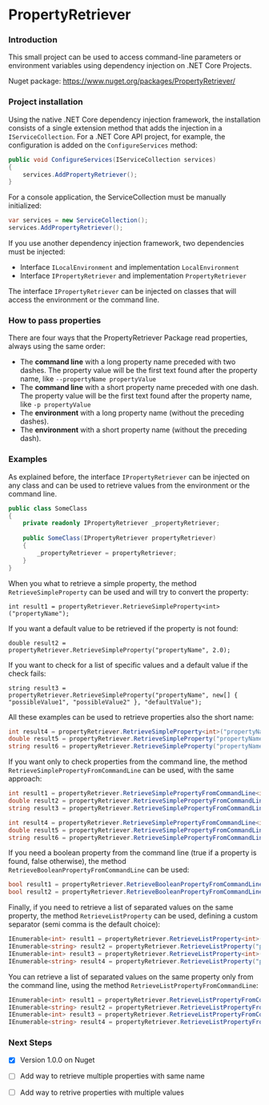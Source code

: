 # PropertyRetriever

### Introduction

This small project can be used to access command-line parameters or environment variables using dependency injection on .NET Core Projects.

Nuget package: https://www.nuget.org/packages/PropertyRetriever/

### Project installation

Using the native .NET Core dependency injection framework, the installation consists of a single extension method that adds the injection in a `IServiceCollection`. For a .NET Core API project, for example, the configuration is added on the `ConfigureServices` method:

```csharp
public void ConfigureServices(IServiceCollection services)
{
	services.AddPropertyRetriever();
}
```

For a console application, the ServiceCollection must be manually initialized:

```csharp
var services = new ServiceCollection();
services.AddPropertyRetriever();
```

If you use another dependency injection framework, two dependencies must be injected:

- Interface `ILocalEnvironment` and implementation `LocalEnvironment`
- Interface `IPropertyRetriever` and implementation `PropertyRetriever`

The interface `IPropertyRetriever` can be injected on classes that will access the environment or the command line.

### How to pass properties

There are four ways that the PropertyRetriever Package read properties, always using the same order:

- The **command line** with a long property name preceded with two dashes. The property value will be the first text found after the property name, like `--propertyName propertyValue`
- The **command line** with a short property name preceded with one dash. The property value will be the first text found after the property name, like `-p propertyValue`
- The **environment** with a long property name (without the preceding dashes).
- The **environment** with a short property name (without the preceding dash).

### Examples

As explained before, the interface `IPropertyRetriever` can be injected on any class and can be used to retrieve values from the environment or the command line.

```csharp
public class SomeClass
{
	private readonly IPropertyRetriever _propertyRetriever;
	
	public SomeClass(IPropertyRetriever propertyRetriever)
	{
		_propertyRetriever = propertyRetriever;
	}
}
```

When you what to retrieve a simple property, the method `RetrieveSimpleProperty` can be used and will try to convert the property:

```
int result1 = propertyRetriever.RetrieveSimpleProperty<int>("propertyName");
```

If you want a default value to be retrieved if the property is not found:

```
double result2 = propertyRetriever.RetrieveSimpleProperty("propertyName", 2.0);
```

If you want to check for a list of specific values and a default value if the check fails:

```
string result3 = propertyRetriever.RetrieveSimpleProperty("propertyName", new[] { "possibleValue1", "possibleValue2" }, "defaultValue");
```

All these examples can be used to retrieve properties also the short name:

```csharp
int result4 = propertyRetriever.RetrieveSimpleProperty<int>("propertyName", "pn");
double result5 = propertyRetriever.RetrieveSimpleProperty("propertyName", "pn", 2.0);
string result6 = propertyRetriever.RetrieveSimpleProperty("propertyName", "pn" new[] { "possibleValue1", "possibleValue2" }, "defaultValue");
```

If you want only to check properties from the command line, the method `RetrieveSimplePropertyFromCommandLine` can be used, with the same approach:

```csharp
int result1 = propertyRetriever.RetrieveSimplePropertyFromCommandLine<int>("propertyName");
double result2 = propertyRetriever.RetrieveSimplePropertyFromCommandLine("propertyName", 2.0);
string result3 = propertyRetriever.RetrieveSimplePropertyFromCommandLine("propertyName", new[] { "possibleValue1", "possibleValue2" }, "defaultValue");

int result4 = propertyRetriever.RetrieveSimplePropertyFromCommandLine<int>("propertyName", "pn");
double result5 = propertyRetriever.RetrieveSimplePropertyFromCommandLine("propertyName", "pn", 2.0);
string result6 = propertyRetriever.RetrieveSimplePropertyFromCommandLine("propertyName", "pn" new[] { "possibleValue1", "possibleValue2" }, "defaultValue");
```

If you need a boolean property from the command line (true if a property is found, false otherwise), the method `RetrieveBooleanPropertyFromCommandLine` can be used:

```csharp
bool result1 = propertyRetriever.RetrieveBooleanPropertyFromCommandLine("propertyName");
bool result2 = propertyRetriever.RetrieveBooleanPropertyFromCommandLine("propertyName", "pn");
```

Finally, if you need to retrieve a list of separated values on the same property, the method `RetrieveListProperty` can be used, defining a custom separator (semi comma is the default choice):

```csharp
IEnumerable<int> result1 = propertyRetriever.RetrieveListProperty<int>("propertyName");
IEnumerable<string> result2 = propertyRetriever.RetrieveListProperty("propertyName", new[]{ "defaultValue1", "defautlValue2" }, '|'); // pipe as separator
IEnumerable<int> result3 = propertyRetriever.RetrieveListProperty<int>("propertyName", "pn", ','); // comma as separator
IEnumerable<string> result4 = propertyRetriever.RetrieveListProperty("propertyName", "pn", new[]{ "defaultValue1", "defautlValue2" });
```

You can retrieve a list of separated values on the same property only from the command line, using the method `RetrieveListPropertyFromCommandLine`:

```csharp
IEnumerable<int> result1 = propertyRetriever.RetrieveListPropertyFromCommandLine<int>("propertyName");
IEnumerable<string> result2 = propertyRetriever.RetrieveListPropertyFromCommandLine("propertyName", new[]{ "defaultValue1", "defautlValue2" }, '|'); // pipe as separator
IEnumerable<int> result3 = propertyRetriever.RetrieveListPropertyFromCommandLine<int>("propertyName", "pn", ','); // comma as separator
IEnumerable<string> result4 = propertyRetriever.RetrieveListPropertyFromCommandLine("propertyName", "pn", new[]{ "defaultValue1", "defautlValue2" });
```

### Next Steps

- [X] Version 1.0.0 on Nuget 
- [ ] Add way to retrieve multiple properties with same name 
- [ ] Add way to retrive properties with multiple values

